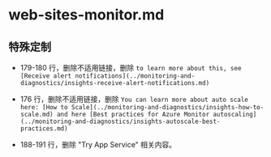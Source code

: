 # web-sites-monitor.md

## 特殊定制

* 179-180 行，删除不适用链接，删除 `to learn more about this, see [Receive alert notifications](../monitoring-and-diagnostics/insights-receive-alert-notifications.md)`

* 176 行，删除不适用链接，删除 `You can learn more about auto scale here: [How to Scale](../monitoring-and-diagnostics/insights-how-to-scale.md) and here [Best practices for Azure Monitor autoscaling](../monitoring-and-diagnostics/insights-autoscale-best-practices.md)`

* 188-191 行，删除 "Try App Service" 相关内容。